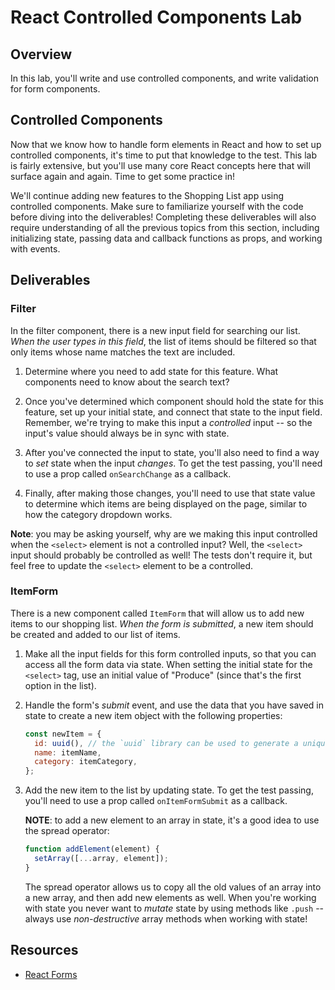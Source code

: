 # React Controlled Components Lab

## Overview

In this lab, you'll write and use controlled components, and write
validation for form components.

## Controlled Components

Now that we know how to handle form elements in React and how to set up
controlled components, it's time to put that knowledge to the test. This lab is
fairly extensive, but you'll use many core React concepts here that will surface
again and again. Time to get some practice in!

We'll continue adding new features to the Shopping List app using controlled
components. Make sure to familiarize yourself with the code before diving into
the deliverables! Completing these deliverables will also require understanding
of all the previous topics from this section, including initializing state,
passing data and callback functions as props, and working with events.

## Deliverables

### Filter

In the filter component, there is a new input field for searching our list.
_When the user types in this field_, the list of items should be filtered
so that only items whose name matches the text are included.

1. Determine where you need to add state for this feature. What components need
   to know about the search text?

2. Once you've determined which component should hold the state for this
   feature, set up your initial state, and connect that state to the input
   field. Remember, we're trying to make this input a _controlled_ input -- so
   the input's value should always be in sync with state.

3. After you've connected the input to state, you'll also need to find a way to
   _set_ state when the input _changes_. To get the test passing, you'll need to
   use a prop called `onSearchChange` as a callback.

4. Finally, after making those changes, you'll need to use that state value to
   determine which items are being displayed on the page, similar to how the
   category dropdown works.

**Note**: you may be asking yourself, why are we making this input controlled
when the `<select>` element is not a controlled input? Well, the `<select>`
input should probably be controlled as well! The tests don't require it, but
feel free to update the `<select>` element to be a controlled.

### ItemForm

There is a new component called `ItemForm` that will allow us to add new items
to our shopping list. _When the form is submitted_, a new item should be created
and added to our list of items.

1. Make all the input fields for this form controlled inputs, so that you can
   access all the form data via state. When setting the initial state for the
   `<select>` tag, use an initial value of "Produce" (since that's the first
   option in the list).

2. Handle the form's _submit_ event, and use the data that you have saved in
   state to create a new item object with the following properties:

   ```js
   const newItem = {
     id: uuid(), // the `uuid` library can be used to generate a unique id
     name: itemName,
     category: itemCategory,
   };
   ```

3. Add the new item to the list by updating state. To get the test passing,
   you'll need to use a prop called `onItemFormSubmit` as a callback.

   **NOTE**: to add a new element to an array in state, it's a good idea to use
   the spread operator:

   ```js
   function addElement(element) {
     setArray([...array, element]);
   }
   ```

   The spread operator allows us to copy all the old values of an array into a
   new array, and then add new elements as well. When you're working with state
   you never want to _mutate_ state by using methods like `.push` -- always
   use _non-destructive_ array methods when working with state!

## Resources

- [React Forms](https://facebook.github.io/react/docs/forms.html)
